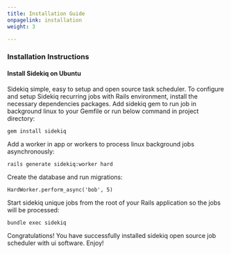 ```yaml
---
title: Installation Guide
onpagelink: installation
weight: 3

---
```


### **Installation Instructions**

#### **Install Sidekiq on Ubuntu**

Sidekiq simple, easy to setup and open source task scheduler. To configure and setup Sidekiq recurring jobs with Rails environment, install the necessary dependencies packages. Add sidekiq gem to run job in background linux to your Gemfile or run below command in project directory:

    gem install sidekiq

Add a worker in app or workers to process linux background jobs asynchronously:

    rails generate sidekiq:worker hard

Create the database and run migrations:

    HardWorker.perform_async('bob', 5)

Start sidekiq unique jobs from the root of your Rails application so the jobs will be processed:

    bundle exec sidekiq

Congratulations! You have successfully installed sidekiq open source job scheduler with ui software. Enjoy!